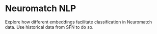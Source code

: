 # Neuromatch NLP

Explore how different embeddings facilitate classification in Neuromatch data. Use historical data from SFN to do so.